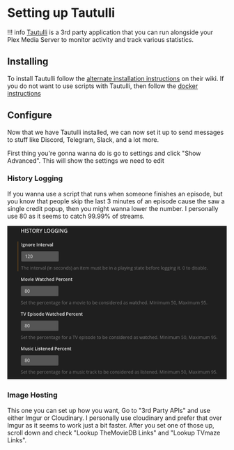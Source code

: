 # Setting up Tautulli

!!! info
    [Tautulli](https://tautulli.com/) is a 3rd party application that you can run alongside your Plex Media Server to monitor activity and track various statistics.

## Installing

To install Tautulli follow the [alternate installation instructions](https://github.com/Tautulli/Tautulli/wiki/Installation#linux) on their wiki. If you do not want to use scripts with Tautulli, then follow the [docker instructions](https://github.com/Tautulli/Tautulli/wiki/Installation#docker)

## Configure

Now that we have Tautulli installed, we can now set it up to send messages to stuff like Discord, Telegram, Slack, and a lot more.

First thing you're gonna wanna do is go to settings and click "Show Advanced". This will show the settings we need to edit

### History Logging

If you wanna use a script that runs when someone finishes an episode, but you know that people skip the last 3 minutes of an episode cause the saw a single credit popup, then you might wanna lower the number. I personally use 80 as it seems to catch 99.99% of streams.

![tautulli_history_log.png](img/tautulli_history_log.png)

### Image Hosting

This one you can set up how you want, Go to "3rd Party APIs" and use either Imgur or Cloudinary. I personally use cloudinary and prefer that over Imgur as it seems to work just a bit faster. After you set one of those up, scroll down and check "Lookup TheMovieDB Links" and "Lookup TVmaze Links".